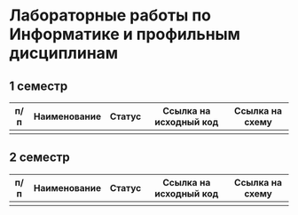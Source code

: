# Лабораторные работы по Информатике и профильным дисциплинам

## 1 семестр

| п/п | Наименование | Статус | Ссылка на исходный код | Ссылка на схему |
| --- | --- | --- | --- | --- |
|     |     |     |     |     |

## 2 семестр

| п/п | Наименование | Статус | Ссылка на исходный код | Ссылка на схему |
| --- | --- | --- | --- | --- |
|     |     |     |     |     |
